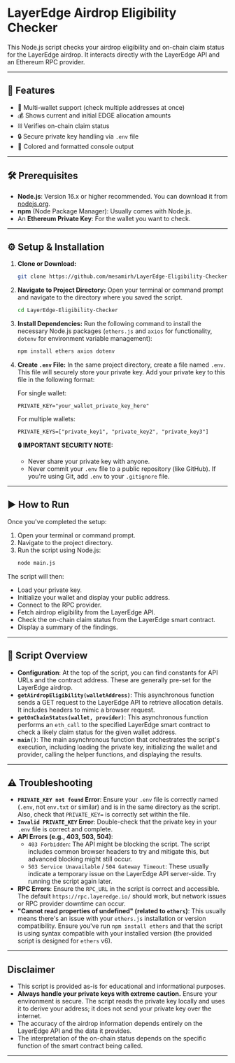 # LayerEdge Airdrop Eligibility Checker

This Node.js script checks your airdrop eligibility and on-chain claim status for the LayerEdge airdrop. It interacts directly with the LayerEdge API and an Ethereum RPC provider.

---

## 🚀 Features

- 🔄 Multi-wallet support (check multiple addresses at once)
- 💰 Shows current and initial EDGE allocation amounts
- ⛓️ Verifies on-chain claim status
- 🔒 Secure private key handling via `.env` file
- 🎨 Colored and formatted console output

---

## 🛠️ Prerequisites

- **Node.js**: Version 16.x or higher recommended. You can download it from [nodejs.org](https://nodejs.org/).
- **npm** (Node Package Manager): Usually comes with Node.js.
- An **Ethereum Private Key**: For the wallet you want to check.

---

## ⚙️ Setup & Installation

1.  **Clone or Download:**
    ```bash
    git clone https://github.com/mesamirh/LayerEdge-Eligibility-Checker.git
    ```
2.  **Navigate to Project Directory:**
    Open your terminal or command prompt and navigate to the directory where you saved the script.

    ```bash
    cd LayerEdge-Eligibility-Checker
    ```

3.  **Install Dependencies:**
    Run the following command to install the necessary Node.js packages (`ethers.js` and `axios` for functionality, `dotenv` for environment variable management):

    ```bash
    npm install ethers axios dotenv
    ```

4.  **Create `.env` File:**
    In the same project directory, create a file named `.env`. This file will securely store your private key. Add your private key to this file in the following format:

    For single wallet:

    ```env
    PRIVATE_KEY="your_wallet_private_key_here"
    ```

    For multiple wallets:

    ```env
    PRIVATE_KEYS=["private_key1", "private_key2", "private_key3"]
    ```

    **🔒 IMPORTANT SECURITY NOTE:**

    - Never share your private key with anyone.
    - Never commit your `.env` file to a public repository (like GitHub). If you're using Git, add `.env` to your `.gitignore` file.

---

## ▶️ How to Run

Once you've completed the setup:

1.  Open your terminal or command prompt.
2.  Navigate to the project directory.
3.  Run the script using Node.js:
    ```bash
    node main.js
    ```

The script will then:

- Load your private key.
- Initialize your wallet and display your public address.
- Connect to the RPC provider.
- Fetch airdrop eligibility from the LayerEdge API.
- Check the on-chain claim status from the LayerEdge smart contract.
- Display a summary of the findings.

---

## 📄 Script Overview

- **Configuration**: At the top of the script, you can find constants for API URLs and the contract address. These are generally pre-set for the LayerEdge airdrop.
- **`getAirdropEligibility(walletAddress)`**: This asynchronous function sends a GET request to the LayerEdge API to retrieve allocation details. It includes headers to mimic a browser request.
- **`getOnChainStatus(wallet, provider)`**: This asynchronous function performs an `eth_call` to the specified LayerEdge smart contract to check a likely claim status for the given wallet address.
- **`main()`**: The main asynchronous function that orchestrates the script's execution, including loading the private key, initializing the wallet and provider, calling the helper functions, and displaying the results.

---

## ⚠️ Troubleshooting

- **`PRIVATE_KEY not found` Error**: Ensure your `.env` file is correctly named (`.env`, not `env.txt` or similar) and is in the same directory as the script. Also, check that `PRIVATE_KEY=` is correctly set within the file.
- **`Invalid PRIVATE_KEY` Error**: Double-check that the private key in your `.env` file is correct and complete.
- **API Errors (e.g., 403, 503, 504)**:
  - `403 Forbidden`: The API might be blocking the script. The script includes common browser headers to try and mitigate this, but advanced blocking might still occur.
  - `503 Service Unavailable` / `504 Gateway Timeout`: These usually indicate a temporary issue on the LayerEdge API server-side. Try running the script again later.
- **RPC Errors**: Ensure the `RPC_URL` in the script is correct and accessible. The default `https://rpc.layeredge.io/` should work, but network issues or RPC provider downtime can occur.
- **"Cannot read properties of undefined" (related to `ethers`)**: This usually means there's an issue with your `ethers.js` installation or version compatibility. Ensure you've run `npm install ethers` and that the script is using syntax compatible with your installed version (the provided script is designed for `ethers` v6).

---

## Disclaimer

- This script is provided as-is for educational and informational purposes.
- **Always handle your private keys with extreme caution.** Ensure your environment is secure. The script reads the private key locally and uses it to derive your address; it does not send your private key over the internet.
- The accuracy of the airdrop information depends entirely on the LayerEdge API and the data it provides.
- The interpretation of the on-chain status depends on the specific function of the smart contract being called.

---
